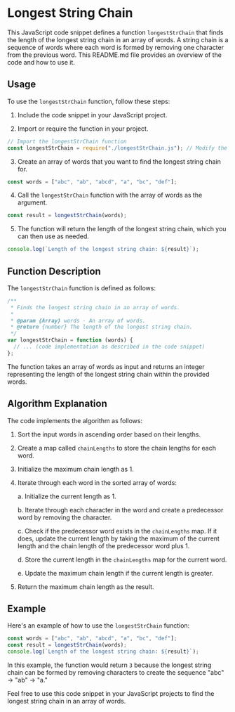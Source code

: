# Longest String Chain

This JavaScript code snippet defines a function `longestStrChain` that finds the length of the longest string chain in an array of words. A string chain is a sequence of words where each word is formed by removing one character from the previous word. This README.md file provides an overview of the code and how to use it.

## Usage

To use the `longestStrChain` function, follow these steps:

1. Include the code snippet in your JavaScript project.

2. Import or require the function in your project.

```javascript
// Import the longestStrChain function
const longestStrChain = require("./longestStrChain.js"); // Modify the path accordingly
```

3. Create an array of words that you want to find the longest string chain for.

```javascript
const words = ["abc", "ab", "abcd", "a", "bc", "def"];
```

4. Call the `longestStrChain` function with the array of words as the argument.

```javascript
const result = longestStrChain(words);
```

5. The function will return the length of the longest string chain, which you can then use as needed.

```javascript
console.log(`Length of the longest string chain: ${result}`);
```

## Function Description

The `longestStrChain` function is defined as follows:

```javascript
/**
 * Finds the longest string chain in an array of words.
 *
 * @param {Array} words - An array of words.
 * @return {number} The length of the longest string chain.
 */
var longestStrChain = function (words) {
  // ... (code implementation as described in the code snippet)
};
```

The function takes an array of words as input and returns an integer representing the length of the longest string chain within the provided words.

## Algorithm Explanation

The code implements the algorithm as follows:

1. Sort the input words in ascending order based on their lengths.

2. Create a map called `chainLengths` to store the chain lengths for each word.

3. Initialize the maximum chain length as 1.

4. Iterate through each word in the sorted array of words:

   a. Initialize the current length as 1.

   b. Iterate through each character in the word and create a predecessor word by removing the character.

   c. Check if the predecessor word exists in the `chainLengths` map. If it does, update the current length by taking the maximum of the current length and the chain length of the predecessor word plus 1.

   d. Store the current length in the `chainLengths` map for the current word.

   e. Update the maximum chain length if the current length is greater.

5. Return the maximum chain length as the result.

## Example

Here's an example of how to use the `longestStrChain` function:

```javascript
const words = ["abc", "ab", "abcd", "a", "bc", "def"];
const result = longestStrChain(words);
console.log(`Length of the longest string chain: ${result}`);
```

In this example, the function would return `3` because the longest string chain can be formed by removing characters to create the sequence "abc" -> "ab" -> "a."

Feel free to use this code snippet in your JavaScript projects to find the longest string chain in an array of words.
